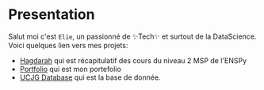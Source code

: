 # Presentation
Salut moi c'est `Elie`, un passionné de ✨Tech✨ et surtout de la DataScience.
Voici quelques lien vers mes projets:
- [Hagdarah](https://hagdarah.onrender.com) qui est récapitulatif des cours du niveau 2 MSP de l'ENSPy
- [Portfolio](https://portfolio-z7b1.onrender.com) qui est mon portefolio
- [UCJG Database](https://ucjgdb.onrender.com) qui est la base de donnée.

<!---
darkproot/darkproot is a ✨ special ✨ repository because its `README.md` (this file) appears on your GitHub profile.
You can click the Preview link to take a look at your changes.
--->
